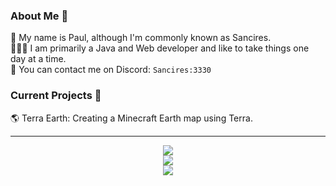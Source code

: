 ### About Me 🚀
🌱 My name is Paul, although I'm commonly known as Sancires. </br>
👨🏼‍💻  I am primarily a Java and Web developer and like to take things one day at a time. </br>
💬 You can contact me on Discord: `Sancires:3330` </br>

### Current Projects 📆
🌎 Terra Earth: Creating a Minecraft Earth map using Terra. </br>

---

<div align="center">
<img src="https://github-readme-stats.vercel.app/api/top-langs/?username=Sancires&theme=nord&hide_border=true&langs_count=8"> </br>
<img src="https://github-readme-stats.vercel.app/api?username=Sancires&show_icons=true&hide_border=true&theme=nord"> </br>
<img src="https://github-readme-streak-stats.herokuapp.com/?user=Sancires&theme=nord&hide_border=true"> </br>
</div>
</br>

